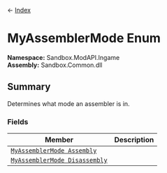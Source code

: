 ← [Index](index.md)
# MyAssemblerMode Enum
**Namespace:** Sandbox.ModAPI.Ingame  
**Assembly:** Sandbox.Common.dll  
## Summary
Determines what mode an assembler is in.
### Fields
|Member|Description|
|---|---|
|[`MyAssemblerMode Assembly`](Sandbox.ModAPI.Ingame.Assembly)||
|[`MyAssemblerMode Disassembly`](Sandbox.ModAPI.Ingame.Disassembly)||
